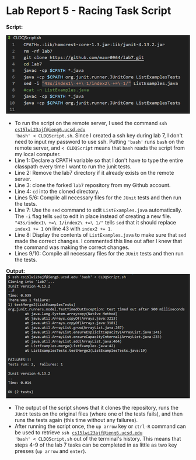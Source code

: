 # Lab Report 5 - Racing Task Script
**Script:**

![Image](https://raw.githubusercontent.com/maxr0964/cse15l-lab-reports/main/ScriptScreenshotReal.png)

* To run the script on the remote server, I used the command <code>ssh cs15lwi23ajf@ieng6.ucsd.edu 'bash' < CLDQScript.sh</code>. Since I created a ssh key during lab 7, I don't need to input my password to use ssh. Putting <code>'bash'</code> runs <code>bash</code> on the remote server, and <code>< CLDQScript</code> means that <code>bash</code> reads the script from my local computer.
* Line 1: Declare a CPATH variable so that I don't have to type the entire classpath every time I want to run the junit tests.
* Line 2: Remove the lab7 directory if it already exists on the remote server.
* Line 3: clone the forked <code>lab7</code> repository from my Github account.
* Line 4: <code>cd</code> into the cloned directory.
* Lines 5/6: Compile all necessary files for the <code>JUnit</code> tests and then run the tests.
* Line 7: Use the <code>sed</code> command to edit <code>ListExamples.java</code> automatically. The <code>-i</code> flag tells <code>sed</code> to edit in place instead of creating a new file. <code>"43s/index1\ +=\ 1/index2\ +=\ 1/"</code> tells <code>sed</code> that it should replace <code>index1 += 1</code> on line 43 with <code>index2 += 1</code>.
* Line 8: Display the contents of <code>ListExamples.java</code> to make sure that <code>sed</code> made the correct changes. I commented this line out after I knew that the command was making the correct changes.
* Lines 9/10: Compile all necessary files for the <code>JUnit</code> tests and then run the tests.
  
 **Output:**
  ![Image](https://raw.githubusercontent.com/maxr0964/cse15l-lab-reports/main/ScriptOutput.png)
* The output of the script shows that it clones the repository, runs the <code>JUnit</code> tests on the original files (where one of the tests fails), and then runs the tests again (this time without any failures).
* After running the script once, the <code>up arrow</code> key or <code>ctrl-R</code> command can be used to retrieve <code>ssh cs15lwi23ajf@ieng6.ucsd.edu 'bash' < CLDQScript.sh</code> out of the terminal's history. This means that steps 4-9 of the lab 7 tasks can be completed in as little as two key presses (<code>up arrow</code> and <code>enter</code>).
  
 

  
  
  
